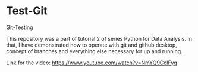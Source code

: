 # Test-Git
Git-Testing

This repository was a part of tutorial 2 of series Python for Data Analysis. In that, I have demonstrated how to operate with git and github desktop, concept of branches and everything else necessary for up and running.

Link for the video: https://www.youtube.com/watch?v=NmYQ9CcIFyg
